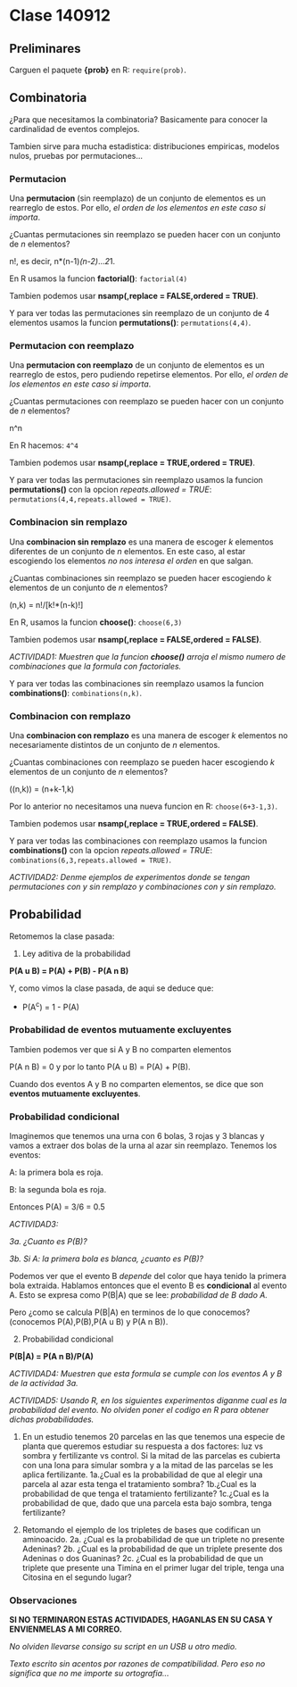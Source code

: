 # Clase 140912

## Preliminares

Carguen el paquete **{prob}** en R: ```require(prob)```.

## Combinatoria

¿Para que necesitamos la combinatoria? Basicamente para conocer la cardinalidad de eventos complejos.

Tambien sirve para mucha estadistica: distribuciones empiricas, modelos nulos, pruebas por permutaciones...

### Permutacion

Una **permutacion** (sin reemplazo) de un conjunto de elementos es un rearreglo de estos. Por ello, _el orden de los elementos en este caso si importa_.

¿Cuantas permutaciones sin reemplazo se pueden hacer con un conjunto de _n_ elementos? 

n!, es decir, n*(n-1)*(n-2)*...*2*1.

En R usamos la funcion **factorial()**: ```factorial(4)```

Tambien podemos usar **nsamp(,replace = FALSE,ordered = TRUE)**.

Y para ver todas las permutaciones sin reemplazo de un conjunto de 4 elementos usamos la funcion **permutations()**:  ```permutations(4,4)```.

### Permutacion con reemplazo

Una **permutacion con reemplazo** de un conjunto de elementos es un rearreglo de estos, pero pudiendo repetirse elementos. Por ello, _el orden de los elementos en este caso si importa_.

¿Cuantas permutaciones con reemplazo se pueden hacer con un conjunto de _n_ elementos? 

n^n

En R hacemos: ```4^4```

Tambien podemos usar **nsamp(,replace = TRUE,ordered = TRUE)**.

Y para ver todas las permutaciones sin reemplazo usamos la funcion **permutations()** con la opcion _repeats.allowed = TRUE_:  ```permutations(4,4,repeats.allowed = TRUE)```.

### Combinacion sin remplazo

Una **combinacion sin remplazo** es una manera de escoger _k_ elementos diferentes de un conjunto de _n_ elementos. En este caso, al estar escogiendo los elementos _no nos interesa el orden_ en que salgan.

¿Cuantas combinaciones sin reemplazo se pueden hacer escogiendo _k_ elementos de un conjunto de _n_ elementos?

(n,k) = n!/[k!*(n-k)!]

En R, usamos la funcion **choose()**: ```choose(6,3)```

Tambien podemos usar **nsamp(,replace = FALSE,ordered = FALSE)**.

_ACTIVIDAD1: Muestren que la funcion **choose()** arroja el mismo numero de combinaciones que la formula con factoriales._

Y para ver todas las combinaciones sin reemplazo usamos la funcion **combinations()**: ```combinations(n,k)```.

### Combinacion con remplazo

Una **combinacion con remplazo** es una manera de escoger _k_ elementos no necesariamente distintos de un conjunto de _n_ elementos.

¿Cuantas combinaciones con reemplazo se pueden hacer escogiendo _k_ elementos de un conjunto de _n_ elementos?

((n,k)) = (n+k-1,k)

Por lo anterior no necesitamos una nueva funcion en R: ```choose(6+3-1,3)```.

Tambien podemos usar **nsamp(,replace = TRUE,ordered = FALSE)**.

Y para ver todas las combinaciones con reemplazo usamos la funcion **combinations()** con la opcion _repeats.allowed = TRUE_: ```combinations(6,3,repeats.allowed = TRUE)```.

_ACTIVIDAD2: Denme ejemplos de experimentos donde se tengan permutaciones con y sin remplazo y combinaciones con y sin remplazo._

## Probabilidad

Retomemos la clase pasada:

1. Ley aditiva de la probabilidad

**P(A u B) = P(A) + P(B) - P(A n B)**

Y, como vimos la clase pasada, de aqui se deduce que:

* P(A<sup>c</sup>) = 1 - P(A)

### Probabilidad de eventos mutuamente excluyentes

Tambien podemos ver que si A y B no comparten elementos

P(A n B) = 0 y por lo tanto P(A u B) = P(A) + P(B).

Cuando dos eventos A y B no comparten elementos, se dice que son **eventos mutuamente excluyentes**.

### Probabilidad condicional

Imaginemos que tenemos una urna con 6 bolas, 3 rojas y 3 blancas y vamos a extraer dos bolas de la urna al azar sin reemplazo. Tenemos los eventos:

A: la primera bola es roja.

B: la segunda bola es roja.

Entonces P(A) = 3/6 = 0.5

_ACTIVIDAD3:_

_3a. ¿Cuanto es P(B)?_ 

_3b. Si A: la primera bola es blanca, ¿cuanto es P(B)?_

Podemos ver que el evento B _depende_ del color que haya tenido la primera bola extraida. Hablamos entonces que el evento B es **condicional** al evento A. Esto se expresa como P(B|A) que se lee: _probabilidad de B dado A._

Pero ¿como se calcula P(B|A) en terminos de lo que conocemos? (conocemos P(A),P(B),P(A u B) y P(A n B)).

2. Probabilidad condicional

**P(B|A) = P(A n B)/P(A)**

_ACTIVIDAD4: Muestren que esta formula se cumple con los eventos A y B de la actividad 3a._

_ACTIVIDAD5: Usando R, en los siguientes experimentos diganme cual es la probabilidad del evento. No olviden poner el codigo en R para obtener dichas probabilidades._

1. En un estudio tenemos 20 parcelas en las que tenemos una especie de planta que queremos estudiar su respuesta a dos factores: luz vs sombra y fertilizante vs control. Si la mitad de las parcelas es cubierta con una lona para simular sombra y a la mitad de las parcelas se les aplica fertilizante. 1a.¿Cual es la probabilidad de que al elegir una parcela al azar esta tenga el tratamiento sombra? 1b.¿Cual es la probabilidad de que tenga el tratamiento fertilizante? 1c.¿Cual es la probabilidad de que, dado que una parcela esta bajo sombra, tenga fertilizante?

2. Retomando el ejemplo de los tripletes de bases que codifican un aminoacido. 2a. ¿Cual es la probabilidad de que un triplete no presente Adeninas? 2b. ¿Cual es la probabilidad de que un triplete presente dos Adeninas o dos Guaninas? 2c. ¿Cual es la probabilidad de que un triplete que presente una Timina en el primer lugar del triple, tenga una Citosina en el segundo lugar?

### Observaciones

**SI NO TERMINARON ESTAS ACTIVIDADES, HAGANLAS EN SU CASA Y ENVIENMELAS A MI CORREO.**

_No olviden llevarse consigo su script en un USB u otro medio._

_Texto escrito sin acentos por razones de compatibilidad. Pero eso no significa que no me importe su ortografia..._

